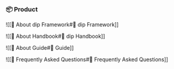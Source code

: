 ### 📦  Product

![[💎 About dip Framework#💎 dip Framework]]

![[📕 About Handbook#📕 dip Handbook]]

![[🏫 About Guide#🏫 Guide]]

![[🙋 Frequently Asked Questions#🙋 Frequently Asked Questions]]
